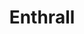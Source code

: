 ---
title: "Enthrall"
permalink: /spells/enthrall/
tags:
  - Spell
available_for:
  - Bard
  - Warlock
level: "2nd Level"
school: "Enchantment"
range: "60 ft"
comp:
  - V
  - S
duration: "1 minute"
attack: "WIS Save"
description: |
  You weave a distracting string of words, causing creatures of your choice that you can see within range and that can hear you to make a wisdom saving throw. Any creature that can't be charmed succeeds on this saving throw automatically, and if you or your companions are fighting a creature, it has advantage on the save. On a failed save, the target has disadvantage on Wisdom (Perception) checks made to perceive any creature other than you until the spell ends or until the target can no longer hear you. The spell ends if you are incapacitated or can no longer speak.
excerpt: "You weave a distracting string of words, causing creatures of your choice that you can see within range and that can hear you to make a wisdom saving throw."
source: "Basic Rules"
---